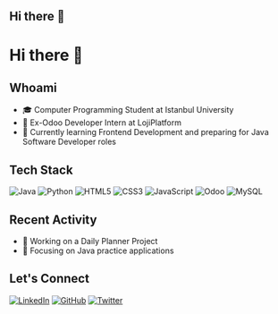 ## Hi there 👋

<!--
**ezgisariyildiz/ezgisariyildiz** is a ✨ _special_ ✨ repository because its `README.md` (this file) appears on your GitHub profile.

Here are some ideas to get you started:

- 🔭 I’m currently working on ...
- 🌱 I’m currently learning ...
- 👯 I’m looking to collaborate on ...
- 🤔 I’m looking for help with ...
- 💬 Ask me about ...
- 📫 How to reach me: ...
- 😄 Pronouns: ...
- ⚡ Fun fact: ...
-->

# Hi there 👋

## Whoami
- 🎓 Computer Programming Student at Istanbul University
- 💼 Ex-Odoo Developer Intern at LojiPlatform
- 🌱 Currently learning Frontend Development and preparing for Java Software Developer roles

## Tech Stack
![Java](https://img.shields.io/badge/-Java-333333?style=flat&logo=java)
![Python](https://img.shields.io/badge/-Python-333333?style=flat&logo=python)
![HTML5](https://img.shields.io/badge/-HTML5-333333?style=flat&logo=html5)
![CSS3](https://img.shields.io/badge/-CSS3-333333?style=flat&logo=css3)
![JavaScript](https://img.shields.io/badge/-JavaScript-333333?style=flat&logo=javascript)
![Odoo](https://img.shields.io/badge/-Odoo-333333?style=flat&logo=odoo)
![MySQL](https://img.shields.io/badge/-MySQL-333333?style=flat&logo=mysql)

## Recent Activity
- 🔭 Working on a Daily Planner Project
- 🌟 Focusing on Java practice applications

## Let's Connect
[![LinkedIn](https://img.shields.io/badge/-LinkedIn-0077B5?style=flat&logo=linkedin&logoColor=white)](https://www.linkedin.com/in/yourprofile)
[![GitHub](https://img.shields.io/badge/-GitHub-181717?style=flat&logo=github&logoColor=white)](https://github.com/yourusername)
[![Twitter](https://img.shields.io/badge/-Twitter-1DA1F2?style=flat&logo=twitter&logoColor=white)](https://twitter.com/yourprofile)


